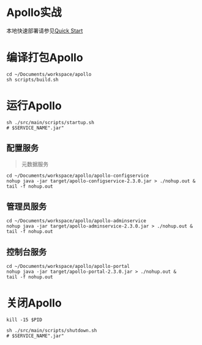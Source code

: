 

Apollo实战
======

本地快速部署请参见[Quick Start](https://www.apolloconfig.com/#/zh/deployment/quick-start)


# 编译打包Apollo
```shell
cd ~/Documents/workspace/apollo
sh scripts/build.sh
```


# 运行Apollo

```shell
sh ./src/main/scripts/startup.sh
# $SERVICE_NAME".jar"
```

## 配置服务
> 元数据服务

```shell
cd ~/Documents/workspace/apollo/apollo-configservice
nohup java -jar target/apollo-configservice-2.3.0.jar > ./nohup.out & 
tail -f nohup.out 
```

## 管理员服务
```shell
cd ~/Documents/workspace/apollo/apollo-adminservice
nohup java -jar target/apollo-adminservice-2.3.0.jar > ./nohup.out & 
tail -f nohup.out 
```

## 控制台服务
```shell
cd ~/Documents/workspace/apollo/apollo-portal
nohup java -jar target/apollo-portal-2.3.0.jar > ./nohup.out & 
tail -f nohup.out 
```


# 关闭Apollo
```shell
kill -15 $PID
```

```shell
sh ./src/main/scripts/shutdown.sh
# $SERVICE_NAME".jar"
```

